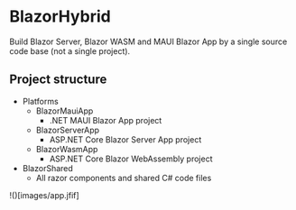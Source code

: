 # BlazorHybrid
Build Blazor Server, Blazor WASM and MAUI Blazor App by a single source code base (not a single project).

## Project structure

- Platforms
  - BlazorMauiApp
    - .NET MAUI Blazor App project
  - BlazorServerApp
    - ASP.NET Core Blazor Server App project
  - BlazorWasmApp
    - ASP.NET Core Blazor WebAssembly project
- BlazorShared
  - All razor components and shared C# code files
  
 !()[images/app.jfif]
